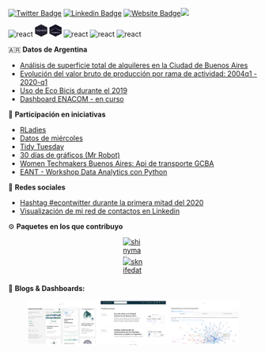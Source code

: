 [![Twitter Badge](https://img.shields.io/badge/-@karbartolome-1ca0f1?style=flat&labelColor=1ca0f1&logo=twitter&logoColor=white&link=https://twitter.com/karbartolome)](https://twitter.com/karbartolome) [![Linkedin Badge](https://img.shields.io/badge/-karinabartolome-blue?style=flat&logo=Linkedin&logoColor=white&link=https://www.linkedin.com/in/karinabartolome/)](https://www.linkedin.com/in/karinabartolome/) [![Website Badge](https://img.shields.io/badge/-Personal%20blog-47CCCC?style=flat&logo=Google-Chrome&logoColor=white&link=https://karbartolome-blog.netlify.app/)](https://karbartolome-blog.netlify.app/)![](https://visitor-badge.glitch.me/badge?page_id=https://github.com/karbartolome&style=flat-square&color=0088cc)


<p align="left">
<img src="https://www.r-project.org/Rlogo.png" alt="react" width="25" height="25" />
<img src="https://github.com/tidyverse/tidyverse/raw/main/man/figures/logo.png" alt="react" width="25" height="25" />
<img src="https://github.com/tidymodels/tidymodels/raw/main/man/figures/logo.png" alt="react" width="25" height="25" />
<img src="https://upload.wikimedia.org/wikipedia/commons/thumb/c/c3/Python-logo-notext.svg/200px-Python-logo-notext.svg.png" alt="react" width="25" height="25" />
<img src="https://upload.wikimedia.org/wikipedia/commons/thumb/2/22/Pandas_mark.svg/898px-Pandas_mark.svg.png" alt="react" width="25" height="25" />
<img src="https://upload.wikimedia.org/wikipedia/commons/thumb/0/05/Scikit_learn_logo_small.svg/2560px-Scikit_learn_logo_small.svg.png" alt="react" width="25" height="25" /> 
</p>

:argentina: **Datos de Argentina**

-   [Análisis de superficie total de alquileres en la Ciudad de Buenos Aires](https://github.com/karbartolome/datos_argentina/tree/master/R)
-   [Evolución del valor bruto de producción por rama de actividad: 2004q1 - 2020-q1](https://github.com/karbartolome/datos_argentina/blob/master/R/valor_bruto_produccion.R)
-   [Uso de Eco Bicis durante el 2019](https://github.com/karbartolome/datos_argentina/blob/master/R/ecobicis-calendarplot.R)
-   [Dashboard ENACOM - en curso](https://github.com/karbartolome/enacom)

:seedling: **Participación en iniciativas**

-   [RLadies](https://github.com/karbartolome/rladies_charlas)
-   [Datos de miércoles](https://github.com/karbartolome/datosdemiercoles)
-   [Tidy Tuesday](https://github.com/karbartolome/tidytuesday)
-   [30 días de gráficos (Mr Robot)](https://github.com/karbartolome/30diasdemrrobot)
-   [Women Techmakers Buenos Aires: Api de transporte GCBA](https://github.com/karbartolome/workshop_api_transporte_mapas)
-   [EANT - Workshop Data Analytics con Python](https://github.com/karbartolome/Workshop-Eant-Data-Analytics-Python)

:busts_in_silhouette: **Redes sociales**

-   [Hashtag \#econtwitter durante la primera mitad del 2020](https://github.com/karbartolome/twitter)
-   [Visualización de mi red de contactos en Linkedin](https://github.com/karbartolome/linkedin-network)

:gear: **Paquetes en los que contribuyo**

<p float="left">
    <a href="https://github.com/karbartolome/shinymatic">
        <img alt="shinymatic" src="https://github.com/karbartolome/shinymatic/raw/main/man/figures/logo.png" 
             title="shinymatic" width="40" height="40" style="display: block; margin: auto;">
    </a>
    <a href="https://github.com/rafzamb/sknifedatar">
        <img alt="sknifedatar" src="https://github.com/rafzamb/sknifedatar/raw/master/man/figures/logo.png" 
             title="sknifedatar"  width="40" height="40" style="display: block; margin: auto;">
    </a>
</p>

:memo: **Blogs & Dashboards:**

<p float="left">
<a href="https://karbartolome-blog.netlify.app/">
 <img alt="Vis" src="images/blogs.svg" title="Blogs and dashboards" width="85%" style="display: block; margin: auto;">
</a>
</p>


